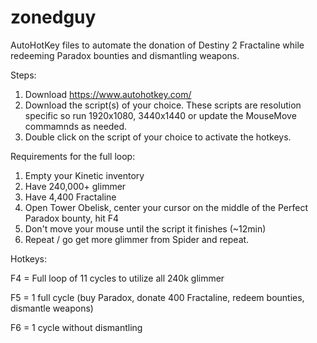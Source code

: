 # zonedguy

AutoHotKey files to automate the donation of Destiny 2 Fractaline while redeeming Paradox bounties and dismantling weapons.

Steps:
1) Download https://www.autohotkey.com/
2) Download the script(s) of your choice. These scripts are resolution specific so run 1920x1080, 3440x1440 or update the MouseMove commamnds as needed.
3) Double click on the script of your choice to activate the hotkeys.

Requirements for the full loop:
1) Empty your Kinetic inventory
2) Have 240,000+ glimmer
3) Have 4,400 Fractaline
4) Open Tower Obelisk, center your cursor on the middle of the Perfect Paradox bounty, hit F4
5) Don't move your mouse until the script it finishes (~12min)
6) Repeat / go get more glimmer from Spider and repeat.

Hotkeys:

F4 = Full loop of 11 cycles to utilize all 240k glimmer

F5 = 1 full cycle (buy Paradox, donate 400 Fractaline, redeem bounties, dismantle weapons)

F6 = 1 cycle without dismantling

